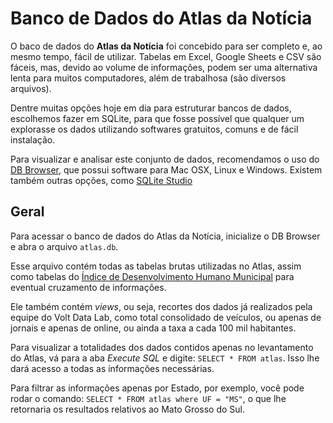 # Banco de Dados do Atlas da Notícia

O baco de dados do **Atlas da Notícia** foi concebido para ser completo e, ao mesmo tempo, fácil de utilizar. Tabelas em Excel, Google Sheets e CSV são fáceis, mas, devido ao volume de informações, podem ser uma alternativa lenta para muitos computadores, além de trabalhosa (são diversos arquivos).

Dentre muitas opções hoje em dia para estruturar bancos de dados, escolhemos fazer em SQLite, para que fosse possível que qualquer um explorasse os dados utilizando softwares gratuitos, comuns e de fácil instalação.

Para visualizar e analisar este conjunto de dados, recomendamos o uso do [DB Browser](http://sqlitebrowser.org/), que possui software para Mac OSX, Linux e Windows. Existem também outras opções, como [SQLite Studio](https://sqlitestudio.pl/index.rvt) 

## Geral

Para acessar o banco de dados do Atlas da Notícia, inicialize o DB Browser e abra o arquivo `atlas.db`. 

Esse arquivo contém todas as tabelas brutas utilizadas no Atlas, assim como tabelas do [Índice de Desenvolvimento Humano Municipal](http://atlasbrasil.org.br/2013/) para eventual cruzamento de informações. 

Ele também contém *views*, ou seja, recortes dos dados já realizados pela equipe do Volt Data Lab, como total consolidado de veículos, ou apenas de jornais e apenas de online, ou ainda a taxa a cada 100 mil habitantes.

Para visualizar a totalidades dos dados contidos apenas no levantamento do Atlas, vá para a aba *Execute SQL* e digite: `SELECT * FROM atlas`. Isso lhe dará acesso a todas as informações necessárias. 

Para filtrar as informações apenas por Estado, por exemplo, você pode rodar o comando: `SELECT * FROM atlas where UF = "MS"`, o que lhe retornaria os resultados relativos ao Mato Grosso do Sul.
